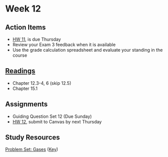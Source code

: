 # Week 12

## Action Items
* [HW 11](https://genchem.science.psu.edu/homework-11-wc), is due Thursday
* Review your Exam 3 feedback when it is available
* Use the grade calculation spreadsheet and evaluate your standing in the course


## [Readings](https://genchem.science.psu.edu)
* Chapter 12.3-4, 6 (skip 12.5)
* Chapter 15.1


## Assignments

- Guiding Question Set 12 (Due Sunday)
- [HW 12](https://genchem.science.psu.edu/homework-12-wc), submit to Canvas by next Thursday


## Study Resources

[Problem Set: Gases](https://media.ed.science.psu.edu/sites/media/ed/files/documents/problemset20_gases.pdf) ([Key](https://media.ed.science.psu.edu/sites/media/ed/files/documents/problemset20_gaseskey.pdf))

